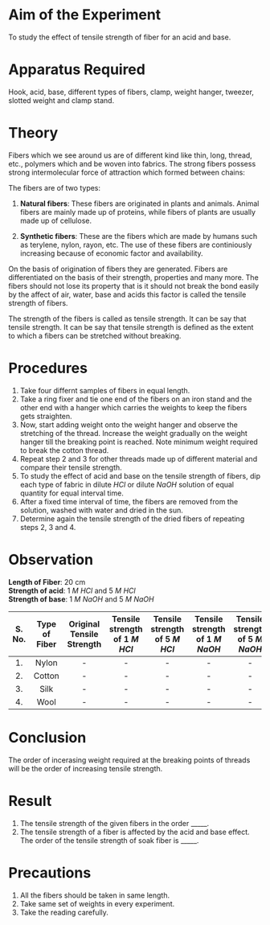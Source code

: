 # Aim of the Experiment 

To study the effect of tensile strength of fiber for an acid and base. 

# Apparatus Required 

Hook, acid, base, different types of fibers, clamp, weight hanger, tweezer, slotted weight and clamp stand. 

# Theory 

Fibers which we see around us are of different kind like thin, long, thread, etc., polymers which and be woven into fabrics. The strong fibers possess strong intermolecular force of attraction which formed between chains: 

The fibers are of two types: 

1. **Natural fibers**: These fibers are originated in plants and animals. Animal fibers are mainly made up of proteins, while fibers of plants are usually made up of cellulose. 

2. **Synthetic fibers**: These are the fibers which are made by humans such as terylene, nylon, rayon, etc. The use of these fibers are continiously increasing because of economic factor and availability. 

On the basis of origination of fibers they are generated. Fibers are differentiated on the basis of their strength, properties and many more. The fibers should not lose its property that is it should not break the bond easily by the affect of air, water, base and acids this factor is called the tensile strength of fibers. 

The strength of the fibers is called as tensile strength. It can be say that tensile strength. It can be say that tensile strength is defined as the extent to which a fibers can be stretched without breaking. 

# Procedures 

1. Take four differnt samples of fibers in equal length. 
2. Take a ring fixer and tie one end of the fibers on an iron stand and the other end with a hanger which carries the weights to keep the fibers gets straighten. 
3. Now, start adding weight onto the weight hanger and observe the stretching of the thread. Increase the weight gradually on the weight hanger till the breaking point is reached. Note minimum weight required to break the cotton thread. 
4. Repeat step 2 and 3 for other threads made up of different material and compare their tensile strength. 
5. To study the effect of acid and base on the tensile strength of fibers, dip each type of fabric in dilute $HCl$ or dilute $NaOH$ solution of equal quantity for equal interval time. 
6. After a fixed time interval of time, the fibers are removed from the solution, washed with water and dried in the sun.
7. Determine again the tensile strength of the dried fibers of repeating steps 2, 3 and 4. 

# Observation 

**Length of Fiber**: 20 cm  
**Strength of acid**: 1 $M$ $HCl$ and 5 $M$ $HCl$  
**Strength of base**: 1 $M$ $NaOH$ and 5 $M$ $NaOH$ 

| <center> S. No. | <center> Type of Fiber | <center> Original Tensile Strength | <center> Tensile strength of 1 $M$ $HCl$ | <center> Tensile strength of 5 $M$ $HCl$ | <center> Tensile strength of 1 $M$ $NaOH$ | <center> Tensile strength of 5 $M$ $NaOH$ | 
|:-:|:-:|:-:|:-:|:-:|:-:|:-:|
| 1. | Nylon | - | - | - | - | - |
| 2. | Cotton | - | - | - | - | - | 
| 3. | Silk | - | - | - | - | - |
| 4. | Wool | - | - | - | - | - |

# Conclusion 

The order of incerasing weight required at the breaking points of threads will be the order of increasing tensile strength.

# Result 

1. The tensile strength of the given fibers in the order _____. 
2. The tensile strength of a fiber is affected by the acid and base effect. The order of the tensile strength of soak fiber is _____.

# Precautions 

1. All the fibers should be taken in same length. 
2. Take same set of weights in every experiment. 
3. Take the reading carefully. 